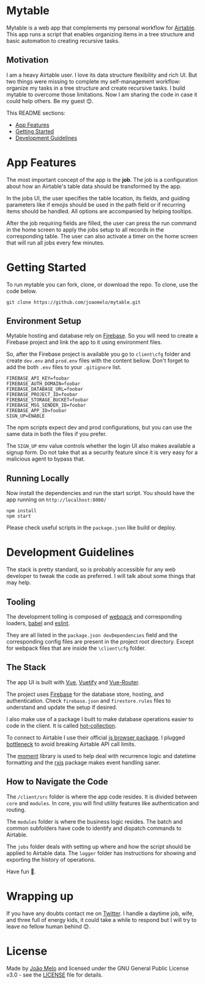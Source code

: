 # Mytable

Mytable is a web app that complements my personal workflow for [Airtable](https://www.airtable.com). This app runs a script that enables organizing items in a tree structure and basic automation to creating recursive tasks.

## Motivation

I am a heavy Airtable user. I love its data structure flexibility and rich UI. But two things were missing to complete my self-management workflow: organize my tasks in a tree structure and create recursive tasks. I build mytable to overcome those limitations. Now I am sharing the code in case it could help others. Be my guest 😊. 

This README sections:

- [App Features](#app-features)
- [Getting Started](#getting-started)
- [Development Guidelines](#development-guidelines)

# App Features

The most important concept of the app is the **job**. The job is a configuration about how an Airtable's table data should be transformed by the app.

In the jobs UI, the user specifies the table location, its fields, and guiding parameters like if emojis should be used in the path field or if recurring items should be handled. All options are accompanied by helping tooltips.

After the job requiring fields are filled, the user can press the run command in the home screen to apply the jobs setup to all records in the corresponding table. The user can also activate a timer on the home screen that will run all jobs every few minutes.

# Getting Started

To run mytable you can fork, clone, or download the repo. To clone, use the code below.

    git clone https://github.com/joaomelo/mytable.git

## Environment Setup

Mytable hosting and database rely on [Firebase](https://firebase.google.com/). So you will need to create a Firebase project and link the app to it using environment files.

So, after the Firebase project is available you go to `client\cfg` folder and create `dev.env` and `prod.env` files with the content bellow. Don't forget to add the both `.env` files to your `.gitignore` list.

    FIREBASE_API_KEY=foobar
    FIREBASE_AUTH_DOMAIN=foobar
    FIREBASE_DATABASE_URL=foobar
    FIREBASE_PROJECT_ID=foobar
    FIREBASE_STORAGE_BUCKET=foobar
    FIREBASE_MSG_SENDER_ID=foobar
    FIREBASE_APP_ID=foobar
    SIGN_UP=ENABLE

The npm scripts expect dev and prod configurations, but you can use the same data in both the files if you prefer. 

The `SIGN_UP` env value controls whether the login UI also makes available a signup form. Do not take that as a security feature since it is very easy for a malicious agent to bypass that.

## Running Locally 

Now install the dependencies and run the start script. You should have the app running on `http://localhost:8080/`

    npm install
    npm start

Please check useful scripts in the `package.json` like build or deploy.

# Development Guidelines

The stack is pretty standard, so is probably accessible for any web developer to tweak the code as preferred. I will talk about some things that may help.

## Tooling

The development tolling is composed of [webpack](https://webpack.js.org/) and corresponding loaders, [babel](https://babeljs.io/) and [eslint](https://eslint.org/). 

They are all listed in the `package.json devDependencies` field and the corresponding config files are present in the project root directory. Except for webpack files that are inside the `\client\cfg` folder.

## The Stack

The app UI is built with [Vue](https://vuejs.org/), [Vuetify](https://vuetifyjs.com/) and [Vue-Router](https://router.vuejs.org/).

The project uses [Firebase](https://firebase.google.com/) for the database store, hosting, and authentication. Check `firebase.json` and `firestore.rules` files to understand and update the setup if desired.

I also make use of a package I built to make database operations easier to code in the client. It is called [hot-collection](https://www.npmjs.com/package/@joaomelo/hot-collection).

To connect to Airtable I use their official [js browser package](https://github.com/Airtable/airtable.js). I plugged [bottleneck](https://www.npmjs.com/package/bottleneck) to avoid breaking Airtable API call limits.

The [moment](https://www.npmjs.com/package/moment) library is used to help deal with recurrence logic and datetime formatting and the [rxjs](https://www.npmjs.com/package/rxjs) package makes event handling saner.

## How to Navigate the Code

The `/client/src` folder is where the app code resides. It is divided between `core` and `modules`. In core, you will find utility features like authentication and routing.

The `modules` folder is where the business logic resides. The batch and common subfolders have code to identify and dispatch commands to Airtable.

The `jobs` folder deals with setting up where and how the script should be applied to Airtable data. The `logger` folder has instructions for showing and exporting the history of operations. 

Have fun 🎉.

# Wrapping up

If you have any doubts contact me on [Twitter](https://twitter.com/joaomeloplus). I handle a daytime job, wife, and three full of energy kids, it could take a while to respond but I will try to leave no fellow human behind 😊.

# License

Made by [João Melo](https://twitter.com/joaomeloplus) and licensed under the GNU General Public License v3.0 - see the [LICENSE](LICENSE) file for details.
